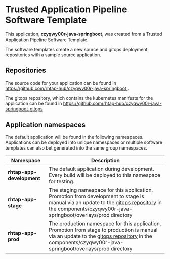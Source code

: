 # Trusted Application Pipeline Software Template

This application, **czyqwy00r-java-springboot**, was created from a Trusted Application Pipeline Software Template.

The software templates create a new source and gitops deployment repositories with a sample source application. 

## Repositories

The source code for your application can be found in [https://github.com/rhtap-hub/czyqwy00r-java-springboot ](https://github.com/rhtap-hub/czyqwy00r-java-springboot ).
 
The gitops repository, which contains the kubernetes manifests for the application can be found in 
[https://github.com/rhtap-hub/czyqwy00r-java-springboot-gitops ](https://github.com/rhtap-hub/czyqwy00r-java-springboot-gitops ) 

## Application namespaces 

The default application will be found in the following namespaces. Applications can be deployed into unique namespaces or multiple software templates can also bet generated into the same group namespaces.  

|  Namespace   |  Description   |  
| -------- | -------- |   
| **rhtap-app-development** | The default application during development. Every build will be deployed to this namespace for testing. | 
| **rhtap-app-stage** | The staging namespace for this application. Promotion from development to stage is manual via an update to the [gitops repository](https://github.com/rhtap-hub/czyqwy00r-java-springboot-gitops ) in the components/czyqwy00r-java-springboot/overlays/prod directory |  
| **rhtap-app-prod** | The production namespace for this application. Promotion from stage to production is manual via an update to the [gitops repository](https://github.com/rhtap-hub/czyqwy00r-java-springboot-gitops ) in the components/czyqwy00r-java-springboot/overlays/prod directory | 